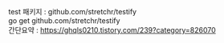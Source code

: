 test 패키지 : github.com/stretchr/testify <br>
go get github.com/stretchr/testify <br>
간단요약 : https://ghqls0210.tistory.com/239?category=826070
